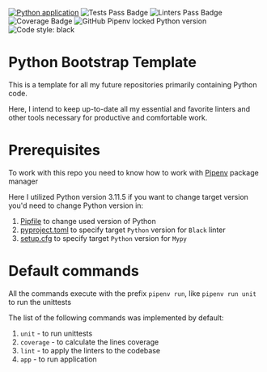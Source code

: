 [![Python application](https://github.com/Markel-Kaluhin/python-bootstrap-template/actions/workflows/build.yml/badge.svg?branch=main)](https://github.com/Markel-Kaluhin/python-bootstrap-template/actions/workflows/build.yml)
![Tests Pass Badge](https://img.shields.io/endpoint?url=https://gist.githubusercontent.com/Markel-Kaluhin/e8d23650144c1dd611a941789d52721a/raw/python-bootstrap-template__tests_passed.json)
![Linters Pass Badge](https://img.shields.io/endpoint?url=https://gist.githubusercontent.com/Markel-Kaluhin/e8d23650144c1dd611a941789d52721a/raw/python-bootstrap-template__linters_passed.json)
![Coverage Badge](https://img.shields.io/endpoint?url=https://gist.githubusercontent.com/Markel-Kaluhin/e8d23650144c1dd611a941789d52721a/raw/python-bootstrap-template__coverage.json)
![GitHub Pipenv locked Python version](https://img.shields.io/github/pipenv/locked/python-version/Markel-Kaluhin/python-bootstrap-template)
![Code style: black](https://img.shields.io/badge/code%20style-black-000000.svg)


# Python Bootstrap Template

This is a template for all my future repositories primarily containing Python code.

Here, I intend to keep up-to-date all my essential and favorite linters and other tools necessary for productive and comfortable work.

# Prerequisites

To work with this repo you need to know how to work with [Pipenv](https://pipenv.pypa.io/en/latest/) package manager

Here I utilized Python version 3.11.5 if you want to change target version you'd need to change Python version in:
1. [Pipfile](Pipfile) to change used version of Python
1. [pyproject.toml](pyproject.toml) to specify target `Python` version for `Black` linter
1. [setup.cfg](setup.cfg) to specify target `Python` version for `Mypy`

# Default commands

All the commands execute with the prefix `pipenv run`, like `pipenv run unit` to run the unittests

The list of the following commands was implemented by default:

1. `unit` - to run unittests
1. `coverage` - to calculate the lines coverage
1. `lint` - to apply the linters to the codebase
1. `app` - to run application
